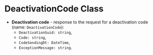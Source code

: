 # DeactivationCode Class 

- **Deactivation code** - response to the request for a deactivation code (name: `DeactivationCode`):
    - `DeactivationGuid: string`,
    - `Code: string`,
    - `CodeSendingDt: DateTime`,
    - `ExceptionMessage: string`.
